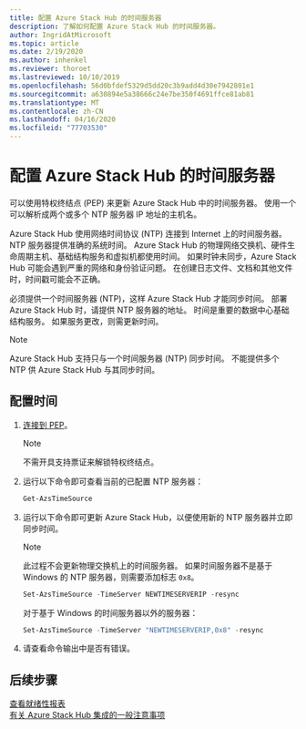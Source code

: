 ```yaml
---
title: 配置 Azure Stack Hub 的时间服务器
description: 了解如何配置 Azure Stack Hub 的时间服务器。
author: IngridAtMicrosoft
ms.topic: article
ms.date: 2/19/2020
ms.author: inhenkel
ms.reviewer: thoroet
ms.lastreviewed: 10/10/2019
ms.openlocfilehash: 56d0bfdef5329d5dd20c3b9add4d30e7942801e1
ms.sourcegitcommit: a630894e5a38666c24e7be350f4691ffce81ab81
ms.translationtype: MT
ms.contentlocale: zh-CN
ms.lasthandoff: 04/16/2020
ms.locfileid: "77703530"
---
```

# <a name="configure-the-time-server-for-azure-stack-hub"></a>配置 Azure Stack Hub 的时间服务器

可以使用特权终结点 (PEP) 来更新 Azure Stack Hub 中的时间服务器。 使用一个可以解析成两个或多个 NTP 服务器 IP 地址的主机名。

Azure Stack Hub 使用网络时间协议 (NTP) 连接到 Internet 上的时间服务器。 NTP 服务器提供准确的系统时间。 Azure Stack Hub 的物理网络交换机、硬件生命周期主机、基础结构服务和虚拟机都使用时间。 如果时钟未同步，Azure Stack Hub 可能会遇到严重的网络和身份验证问题。 在创建日志文件、文档和其他文件时，时间戳可能会不正确。

必须提供一个时间服务器 (NTP)，这样 Azure Stack Hub 才能同步时间。 部署 Azure Stack Hub 时，请提供 NTP 服务器的地址。 时间是重要的数据中心基础结构服务。 如果服务更改，则需更新时间。

> [!NOTE]
> Azure Stack Hub 支持只与一个时间服务器 (NTP) 同步时间。 不能提供多个 NTP 供 Azure Stack Hub 与其同步时间。

## <a name="configure-time"></a>配置时间

1. [连接到 PEP](azure-stack-privileged-endpoint.md)。 
    > [!Note]  
    > 不需开具支持票证来解锁特权终结点。

2. 运行以下命令即可查看当前的已配置 NTP 服务器：

    ```PowerShell
    Get-AzsTimeSource
    ```

3. 运行以下命令即可更新 Azure Stack Hub，以便使用新的 NTP 服务器并立即同步时间。

    > [!Note]  
    > 此过程不会更新物理交换机上的时间服务器。 如果时间服务器不是基于 Windows 的 NTP 服务器，则需要添加标志 `0x8`。

    ```PowerShell
    Set-AzsTimeSource -TimeServer NEWTIMESERVERIP -resync
    ```

    对于基于 Windows 的时间服务器以外的服务器：

    ```PowerShell
    Set-AzsTimeSource -TimeServer "NEWTIMESERVERIP,0x8" -resync
    ```

4. 请查看命令输出中是否有错误。


## <a name="next-steps"></a>后续步骤

[查看就绪性报表](azure-stack-validation-report.md)  
[有关 Azure Stack Hub 集成的一般注意事项](azure-stack-datacenter-integration.md)  
